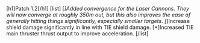 [h1]Patch 1.2[/h1]
[list]
[*]Added convergence for the Laser Cannons. They will now converge at roughly 350m out, but this also improves the ease of generally hitting things significantly, especially smaller targets.
[*]Increase shield damage significantly in line with TIE shield damage.
[*]Increased TIE main thruster thrust output to improve acceleration.
[/list]